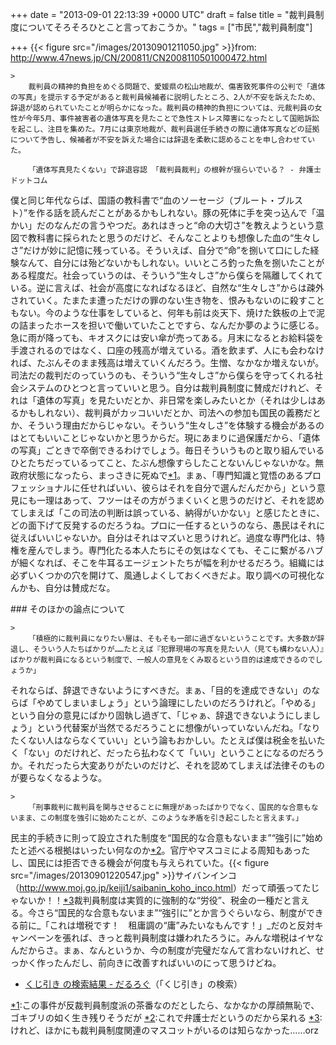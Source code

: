 
+++
date = "2013-09-01 22:13:39 +0000 UTC"
draft = false
title = "裁判員制度についてそろそろひとこと言っておこうか。"
tags = ["市民","裁判員制度"]

+++
{{< figure src="/images/20130901211050.jpg"  >}}from: <a href="http://www.47news.jp/CN/200811/CN2008110501000472.html">http://www.47news.jp/CN/200811/CN2008110501000472.html</a><br/>


    >
        裁判員の精神的負担をめぐる問題で、愛媛県の松山地裁が、傷害致死事件の公判で「遺体の写真」を提示する予定があると裁判員候補者に説明したところ、2人が不安を訴えたため、辞退が認められていたことが明らかになった。裁判員の精神的負担については、元裁判員の女性が今年5月、事件被害者の遺体写真を見たことで急性ストレス障害になったとして国賠訴訟を起こし、注目を集めた。7月には東京地裁が、裁判員選任手続きの際に遺体写真などの証拠について予告し、候補者が不安を訴えた場合には辞退を柔軟に認めることを申し合わせていた。

        「遺体写真見たくない」で辞退容認 「裁判員裁判」の根幹が揺らいでいる？ - 弁護士ドットコム
    
僕と同じ年代ならば、国語の教科書で“血のソーセージ（ブルート・ブルスト）”を作る話を読んだことがあるかもしれない。豚の死体に手を突っ込んで「温かい」だのなんだの言うやつだ。あれはきっと“命の大切さ”を教えようという意図で教科書に採られたと思うのだけど、そんなことよりも想像した血の“生々しさ”だけが妙に記憶に残っている。そういえば、自分で“命”を捌いて口にした経験なんて、自分には殆どないかもしれない。いいところ釣った魚を捌いたことがある程度だ。社会っていうのは、そういう“生々しさ”から僕らを隔離してくれている。逆に言えば、社会が高度になればなるほど、自然な“生々しさ”からは疎外されていく。たまたま遭っただけの罪のない生き物を、恨みもないのに殺すこともない。今のような仕事をしていると、何年も前は炎天下、焼けた鉄板の上で泥の詰まったホースを担いで働いていたことですら、なんだか夢のように感じる。急に雨が降っても、キオスクには安い傘が売ってある。月末になるとお給料袋を手渡されるのではなく、口座の残高が増えている。酒を飲まず、人にも会わなければ、たぶんそのまま残高は増えていくんだろう。生憎、なかなか増えないが。司法だの裁判だのっていうのも、そういう“生々しさ”から僕らを守ってくれる社会システムのひとつと言っていいと思う。自分は裁判員制度に賛成だけれど、それは「遺体の写真」を見たいだとか、非日常を楽しみたいとか（それは少しはあるかもしれない）、裁判員がカッコいいだとか、司法への参加も国民の義務だとか、そういう理由だからじゃない。そういう“生々しさ”を体験する機会があるのはとてもいいことじゃないかと思うからだ。現にあまりに過保護だから、「遺体の写真」ごときで卒倒できるわけでしょう。毎日そういうものと取り組んでいるひとたちだっているってこと、たぶん想像すらしたことないんじゃないかな。無政府状態になったら、まっさきに死ぬで<a href="#f-de49d5d2" name="fn-de49d5d2" title="この事件が反裁判員制度派の茶番なのだとしたら、なかなかの厚顔無恥で、ゴキブリの如く生き残りそうだが">*1</a>。まぁ、「専門知識と覚悟のあるプロフェッショナルに任せればいい、彼らはそれを自分で選んだんだから」という意見にも一理はあって、フツーはその方がうまくいくと思うのだけど、それを認めてしまえば「この司法の判断は誤っている、納得がいかない」と感じたときに、どの面下げて反発するのだろうね。プロに一任するというのなら、愚民はそれに従えばいいじゃないか。自分はそれはマズいと思うけれど。過度な専門化は、特権を産んでしまう。専門化たる本人たちにその気はなくても、そこに繋がるハブが細くなれば、そこを牛耳るエージェントたちが幅を利かせるだろう。組織には必ずいくつかの穴を開けて、風通しよくしておくべきだよ。取り調べの可視化なんかも、自分は賛成だな。

<div class="section">
    ### そのほかの論点について
    
    >
        「積極的に裁判員になりたい層は、そもそも一部に過ぎないということです。大多数が辞退し、そういう人たちばかりが……たとえば『犯罪現場の写真を見たい人（見ても構わない人）』ばかりが裁判員になるという制度で、一般人の意見をくみ取るという目的は達成できるのでしょうか」

    
それならば、辞退できないようにすべきだ。まぁ、「目的を達成できない」のならば「やめてしまいましょう」という論理にしたいのだろうけれど。「やめる」という自分の意見にばかり固執し過ぎて、「じゃぁ、辞退できないようにしましょう」という代替案が当然でるだろうことに想像がいっていないんだね。「なりたくない人はならなくていい」という論もおかしい。たとえば僕は税金を払いたく「ない」のだけれど、だったら払わなくて「いい」ということになるのだろうか。それだったら大変ありがたいのだけど、それを認めてしまえば法律そのものが要らなくなるような。

    >
        「刑事裁判に裁判員を関与させることに無理があったばかりでなく、国民的な合意もないまま、この制度を強引に始めたことが、このような矛盾を引き起こしたと言えます。」

    
民主的手続きに則って設立された制度を“国民的な合意もないまま”“強引に”始めたと述べる根拠はいったい何なのか<a href="#f-c88b1b7d" name="fn-c88b1b7d" title="これで弁護士だというのだから呆れる">*2</a>。官庁やマスコミによる周知もあったし、国民には拒否できる機会が何度も与えられていた。{{< figure src="/images/20130901220547.jpg"  >}}サイバンインコ（<a href="http://www.moj.go.jp/keiji1/saibanin_koho_inco.html">http://www.moj.go.jp/keiji1/saibanin_koho_inco.html</a>）だって頑張ってたじゃないか！！<a href="#f-b358d655" name="fn-b358d655" title="けれど、ほかにも裁判員制度関連のマスコットがいるのは知らなかった……orz">*3</a>裁判員制度は実質的に強制的な“労役”、税金の一種だと言える。今さら“国民的な合意もないまま”“強引に”とか言うぐらいなら、制度ができる前に_「これは増税です！　租庸調の“庸”みたいなもんです！」_だのと反対キャンペーンを張れば、きっと裁判員制度は嫌われたろうに。みんな増税はイヤなんだからさ。まぁ、なんというか、今の制度が完璧だなんて言わないけれど、せっかく作ったんだし、前向きに改善すればいいのにって思うけどね。

<ul>
<li><a href="https://blog.daruyanagi.jp/search?q=%E3%81%8F%E3%81%98%E5%BC%95%E3%81%8D">くじ引き の検索結果 - だるろぐ</a>（「くじ引き」の検索）</li>
</ul>
</div><div class="footnote">
<a href="#fn-de49d5d2" name="f-de49d5d2" class="footnote-number">*1</a><span class="footnote-delimiter">:</span><span class="footnote-text">この事件が反裁判員制度派の茶番なのだとしたら、なかなかの厚顔無恥で、ゴキブリの如く生き残りそうだが</span>
<a href="#fn-c88b1b7d" name="f-c88b1b7d" class="footnote-number">*2</a><span class="footnote-delimiter">:</span><span class="footnote-text">これで弁護士だというのだから呆れる</span>
<a href="#fn-b358d655" name="f-b358d655" class="footnote-number">*3</a><span class="footnote-delimiter">:</span><span class="footnote-text">けれど、ほかにも裁判員制度関連のマスコットがいるのは知らなかった……orz</span>
</div>

